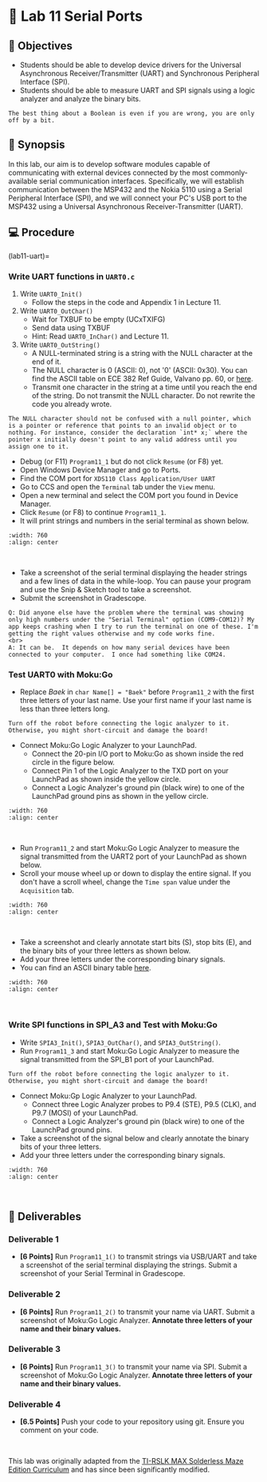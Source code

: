 # 🔬 Lab 11 Serial Ports

## 📌 Objectives

- Students should be able to develop device drivers for the Universal Asynchronous Receiver/Transmitter (UART) and Synchronous Peripheral Interface (SPI).
- Students should be able to measure UART and SPI signals using a logic analyzer and analyze the binary bits.

```{note}
The best thing about a Boolean is even if you are wrong, you are only off by a bit.
```

## 📜 Synopsis

In this lab, our aim is to develop software modules capable of communicating with external devices connected by the most commonly-available serial communication interfaces.  Specifically, we will establish communication between the MSP432 and the Nokia 5110 using a Serial Peripheral Interface (SPI), and we will connect your PC's USB port to the MSP432 using a Universal Asynchronous Receiver-Transmitter (UART).


## 💻 Procedure

(lab11-uart)=
### Write UART functions in `UART0.c`

1. Write `UART0_Init()`
    - Follow the steps in the code and Appendix 1 in Lecture 11.
2. Write `UART0_OutChar()`
    - Wait for TXBUF to be empty (UCxTXIFG)
    - Send data using TXBUF
    - Hint: Read `UART0_InChar()` and Lecture 11.
3. Write `UART0_OutString()`
    - A NULL-terminated string is a string with the NULL character at the end of it.
    - The NULL character is 0 (ASCII: 0), not '0' (ASCII: 0x30). You can find the ASCII table on ECE 382 Ref Guide, Valvano pp. 60, or [here](Resources:ASCII_Table).
    - Transmit one character in the string at a time until you reach the end of the string. Do not transmit the NULL character.  Do not rewrite the code you already wrote. 

```{note}
The NULL character should not be confused with a null pointer, which is a pointer or reference that points to an invalid object or to nothing. For instance, consider the declaration `int* x;` where the pointer x initially doesn't point to any valid address until you assign one to it.
```

- Debug (or F11) `Program11_1` but do not click `Resume` (or F8) yet.  
- Open Windows Device Manager and go to Ports.
- Find the COM port for `XDS110 Class Application/User UART`
- Go to CCS and open the `Terminal` tab under the `View` menu.
- Open a new terminal and select the COM port you found in Device Manager.
- Click `Resume` (or F8) to continue `Program11_1`.
- It will print strings and numbers in the serial terminal as shown below. 

```{image} ./figures/Lab11_SerialTerminal.gif
:width: 760
:align: center
```
<br>

- Take a screenshot of the serial terminal displaying the header strings and a few lines of data in the while-loop.  You can pause your program and use the Snip \& Sketch tool to take a screenshot.  
- Submit the screenshot in Gradescope.


```{admonition} Q&A
Q: Did anyone else have the problem where the terminal was showing only high numbers under the "Serial Terminal" option (COM9-COM12)? My app keeps crashing when I try to run the terminal on one of these. I'm getting the right values otherwise and my code works fine.
<br>
A: It can be.  It depends on how many serial devices have been connected to your computer.  I once had something like COM24.
```


### Test UART0 with Moku:Go

- Replace _Baek_ in `char Name[] = "Baek"` before `Program11_2` with the first three letters of your last name.  Use your first name if your last name is less than three letters long. 

```{warning}
Turn off the robot before connecting the logic analyzer to it. Otherwise, you might short-circuit and damage the board!
```

- Connect Moku:Go Logic Analyzer to your LaunchPad.
    - Connect the 20-pin I/O port to Moku:Go as shown inside the red circle in the figure below.
    - Connect Pin 1 of the Logic Analyzer to the TXD port on your LaunchPad as shown inside the yellow circle.
    - Connect a Logic Analyzer's ground pin (black wire) to one of the LaunchPad ground pins as shown in the yellow circle.  


```{image} ./figures/Lab11_MokuConnection.png
:width: 760
:align: center
```

<br>

- Run `Program11_2` and start Moku:Go Logic Analyzer to measure the signal transmitted from the UART2 port of your LaunchPad as shown below. 
- Scroll your mouse wheel up or down to display the entire signal. If you don't have a scroll wheel, change the `Time span` value under the `Acquisition` tab.

```{image} ./figures/Lab11_LogicAnalyzerMeasure.gif
:width: 760
:align: center
```
<br>

- Take a screenshot and clearly annotate start bits (S), stop bits (E), and the binary bits of your three letters as shown below. 
- Add your three letters under the corresponding binary signals.
- You can find an ASCII binary table [here](Resources:ASCII_Table).

```{image} ./figures/Lab11_Moku_UART_Fox.png
:width: 760
:align: center
```
<br>


### Write SPI functions in SPI_A3 and Test with Moku:Go

- Write `SPIA3_Init()`, `SPIA3_OutChar()`, and `SPIA3_OutString()`. 
- Run `Program11_3` and start Moku:Go Logic Analyzer to measure the signal transmitted from the SPI_B1 port of your LaunchPad. 

```{warning}
Turn off the robot before connecting the logic analyzer to it. Otherwise, you might short-circuit and damage the board!
```

- Connect Moku:Gp Logic Analyzer to your LaunchPad.
    - Connect three Logic Analyzer probes to P9.4 (STE), P9.5 (CLK), and P9.7 (MOSI) of your LaunchPad.
    - Connect a Logic Analyzer's ground pin (black wire) to one of the LaunchPad ground pins.  
- Take a screenshot of the signal below and clearly annotate the binary bits of your three letters. 
- Add your three letters under the corresponding binary signals.

```{image} ./figures/Lab11_Moku_SPI_Fox.png
:width: 760
:align: center
```
<br>


## 🚚 Deliverables

### Deliverable 1 
- **[6 Points]** Run `Program11_1()` to transmit strings via USB/UART and take a screenshot of the serial terminal displaying the strings. Submit a screenshot of your Serial Terminal in Gradescope.

### Deliverable 2
- **[6 Points]** Run `Program11_2()` to transmit your name via UART. Submit a screenshot of Moku:Go Logic Analyzer. **Annotate three letters of your name and their binary values.**

### Deliverable 3 
- **[6 Points]** Run `Program11_3()` to transmit your name via SPI. Submit a screenshot of Moku:Go Logic Analyzer.  **Annotate three letters of your name and their binary values.** 

### Deliverable 4
- **[6.5 Points]** Push your code to your repository using git. Ensure you comment on your code.

<br>

This lab was originally adapted from the [TI-RSLK MAX Solderless Maze Edition Curriculum](https://university.ti.com/en/faculty/ti-robotics-system-learning-kit/ti-rslk-max-edition-curriculum) and has since been significantly modified.



